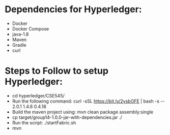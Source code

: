 # Dependencies for Hyperledger:
- Docker
- Docker Compose
- java-1.8
- Maven
- Gradle
- curl

# Steps to Follow to setup Hyperledger:
- cd hyperledger/CSE545/
- Run the following command: curl -sSL https://bit.ly/2ysbOFE | bash -s -- 2.0.1 1.4.6 0.4.18
- Build the maven project using: mvn clean package assembly:single
- cp target/group14-1.0.0-jar-with-dependencies.jar ./
- Run the script: ./startFabric.sh
- mvn 
